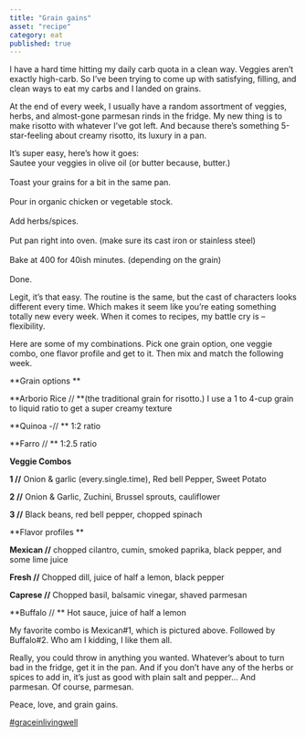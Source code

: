 ```yaml
---
title: "Grain gains"
asset: "recipe" 
category: eat
published: true
---
```


I have a hard time hitting my daily carb quota in a clean way. Veggies aren’t exactly high-carb. So I’ve been trying to come up with satisfying, filling, and clean ways to eat my carbs and I landed on grains.

At the end of every week, I usually have a random assortment of veggies, herbs, and almost-gone parmesan rinds in the fridge. My new thing is to make risotto with whatever I’ve got left. And because there’s something 5-star-feeling about creamy risotto, its luxury in a pan.

It’s super easy, here’s how it goes:
<br/>Sautee your veggies in olive oil (or butter because, butter.)<br/>
<br/>Toast your grains for a bit in the same pan.<br/>
<br/>Pour in organic chicken or vegetable stock.<br/>
<br/>Add herbs/spices.<br/>
<br/>Put pan right into oven. (make sure its cast iron or stainless steel)<br/>
<br/>Bake at 400 for 40ish minutes. (depending on the grain)<br/>
<br/>Done.<br/>

Legit, it’s that easy. The routine is the same, but the cast of characters looks different every time. Which makes it seem like you’re eating something totally new every week. When it comes to recipes, my battle cry is – flexibility. 

Here are some of my combinations. Pick one grain option, one veggie combo, one flavor profile and get to it. Then mix and match the following week.

**Grain options **

**Arborio Rice // **(the traditional grain for risotto.) I use a 1 to 4-cup grain to liquid ratio to get a super creamy texture

**Quinoa -// ** 1:2 ratio

**Farro // ** 1:2.5 ratio

**Veggie Combos**

**1 //** Onion & garlic (every.single.time), Red bell Pepper, Sweet Potato

**2 //** Onion & Garlic, Zuchini, Brussel sprouts, cauliflower

**3 //** Black beans, red bell pepper, chopped spinach

**Flavor profiles **

**Mexican //** chopped cilantro, cumin, smoked paprika, black pepper, and some lime juice

**Fresh //** Chopped dill, juice of half a lemon, black pepper

**Caprese //** Chopped basil, balsamic vinegar, shaved parmesan

**Buffalo // ** Hot sauce, juice of half a lemon

My favorite combo is Mexican#1, which is pictured above. Followed by Buffalo#2. Who am I kidding, I like them all.

Really, you could throw in anything you wanted. Whatever’s about to turn bad in the fridge, get it in the pan. And if you don’t have any of the herbs or spices to add in, it’s just as good with plain salt and pepper... And parmesan. Of course, parmesan.

Peace, love, and grain gains.

[#graceinlivingwell]( https://www.instagram.com/explore/tags/graceinlivingwell/)
